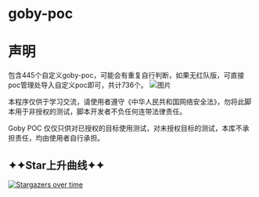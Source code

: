# goby-poc
#   声明
包含445个自定义goby-poc，可能会有重复自行判断，如果无红队版，可直接poc管理处导入自定义poc即可，共计736个。
![图片](https://user-images.githubusercontent.com/74171727/185719066-62f7b61f-b62f-49e4-a343-797760474cd8.png)


本程序仅供于学习交流，请使用者遵守《中华人民共和国网络安全法》，勿将此脚本用于非授权的测试，脚本开发者不负任何连带法律责任。

Goby POC 仅仅只供对已授权的目标使用测试，对未授权目标的测试，本库不承担责任，均由使用者自行承担。


## ✦✦Star上升曲线✦✦

[![Stargazers over time](https://starchart.cc/MY0723/goby-poc.svg)](https://starchart.cc/MY0723/goby-poc)

